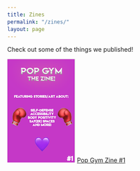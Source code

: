 ```yaml
---
title: Zines
permalink: "/zines/"
layout: page
---
```


Check out some of the things we published!

![Pop Gym Zine 1](/assets/zine.png)
[Pop Gym Zine #1](assets/zinesite.pdf "Pop Gym Zine #1")

